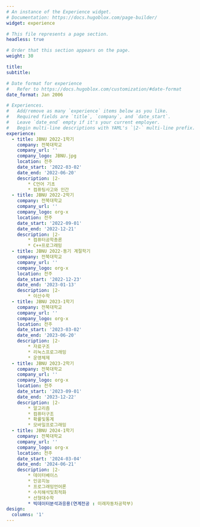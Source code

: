 ```yaml
---
# An instance of the Experience widget.
# Documentation: https://docs.hugoblox.com/page-builder/
widget: experience

# This file represents a page section.
headless: true

# Order that this section appears on the page.
weight: 30

title: 
subtitle:

# Date format for experience
#   Refer to https://docs.hugoblox.com/customization/#date-format
date_format: Jan 2006

# Experiences.
#   Add/remove as many `experience` items below as you like.
#   Required fields are `title`, `company`, and `date_start`.
#   Leave `date_end` empty if it's your current employer.
#   Begin multi-line descriptions with YAML's `|2-` multi-line prefix.
experience:
  - title: JBNU 2022-1학기
    company: 전북대학교
    company_url: ''
    company_logo: JBNU.jpg
    location: 전주
    date_start: '2022-03-02'
    date_end: '2022-06-20'
    description: |2-
        * C언어 기초
        * 컴퓨팅사고와 인간
  - title: JBNU 2022-2학기
    company: 전북대학교
    company_url: ''
    company_logo: org-x
    location: 전주
    date_start: '2022-09-01'
    date_end: '2022-12-21'
    description: |2-
        * 컴퓨터공학총론
        * C++프로그래밍
  - title: JBNU 2022-동기 계절학기
    company: 전북대학교
    company_url: ''
    company_logo: org-x
    location: 전주
    date_start: '2022-12-23'
    date_end: '2023-01-13'
    description: |2-
        * 이산수학
  - title: JBNU 2023-1학기
    company: 전북대학교
    company_url: ''
    company_logo: org-x
    location: 전주
    date_start: '2023-03-02'
    date_end: '2023-06-20'
    description: |2-
        * 자료구조
        * 리눅스프로그래밍
        * 운영체제
  - title: JBNU 2023-2학기
    company: 전북대학교
    company_url: ''
    company_logo: org-x
    location: 전주
    date_start: '2023-09-01'
    date_end: '2023-12-22'
    description: |2-
        * 알고리즘
        * 컴퓨터구조
        * 확률및통계
        * 모바일프로그래밍
  - title: JBNU 2024-1학기
    company: 전북대학교
    company_url: ''
    company_logo: org-x
    location: 전주
    date_start: '2024-03-04'
    date_end: '2024-06-21'
    description: |2-
        * 데이터베이스
        * 인공지능
        * 프로그래밍언어론
        * 수치해석및최적화
        * 선형대수학
        * 빅데이터분석과응용(연계전공 : 미래자동차공학부)
design:
  columns: '1'
---
```

